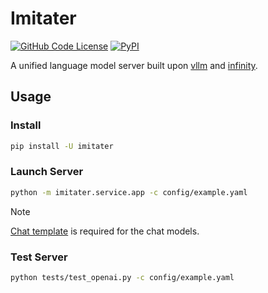 # Imitater

[![GitHub Code License](https://img.shields.io/github/license/the-seeds/imitater)](LICENSE)
[![PyPI](https://img.shields.io/pypi/v/imitater)](https://pypi.org/project/imitater/)

A unified language model server built upon [vllm](https://github.com/vllm-project/vllm) and [infinity](https://github.com/michaelfeil/infinity).

## Usage

### Install


```bash
pip install -U imitater
```

### Launch Server

```bash
python -m imitater.service.app -c config/example.yaml
```

> [!NOTE]
> [Chat template](https://huggingface.co/docs/transformers/chat_templating) is required for the chat models.

### Test Server

```bash
python tests/test_openai.py -c config/example.yaml
```
